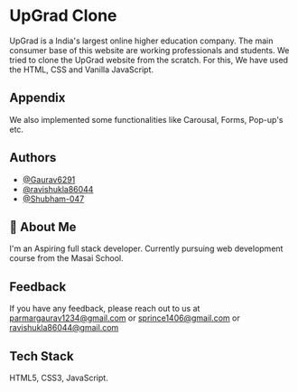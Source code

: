 
# UpGrad Clone

UpGrad is a India's largest online higher education company. The main consumer base of this website are working professionals and students. We tried to clone the UpGrad website from the scratch. For this, We have used the HTML, CSS and Vanilla JavaScript. 


## Appendix

We also implemented some functionalities like Carousal, Forms, Pop-up's etc.  

  
## Authors

- [@Gaurav6291](https://github.com/Gaurav6291)
- [@ravishukla86044](https://github.com/ravishukla86044)
- [@Shubham-047](https://github.com/Shubham-047)

  
## 🚀 About Me
I'm an Aspiring full stack developer. Currently pursuing web development course from the Masai School.

  
## Feedback

If you have any feedback, please reach out to us at 
 parmargaurav1234@gmail.com or sprince1406@gmail.com or 
ravishukla86044@gmail.com 

 


  
## Tech Stack

HTML5, CSS3, JavaScript.

  